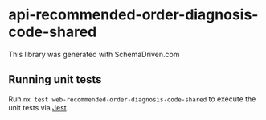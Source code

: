 
# api-recommended-order-diagnosis-code-shared

This library was generated with SchemaDriven.com

## Running unit tests

Run `nx test web-recommended-order-diagnosis-code-shared` to execute the unit tests via [Jest](https://jestjs.io).

